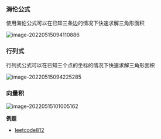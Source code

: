 ### 海伦公式

使用海伦公式可以在已知三条边的情况下快速求解三角形面积

![image-20220515094110886](https://cdn.jsdelivr.net/gh/liver0377/images@main/img/image-20220515094110886.png)





### 行列式

行列式公式可以在已知三个点的坐标的情况下快速求解三角形面积

![image-20220515094225285](https://cdn.jsdelivr.net/gh/liver0377/images@main/img/image-20220515094225285.png)





### 向量积

![image-20220515101005162](https://cdn.jsdelivr.net/gh/liver0377/images@main/img/image-20220515101005162.png)









**例题**

- [leetcode812](https://leetcode.cn/problems/largest-triangle-area/)

